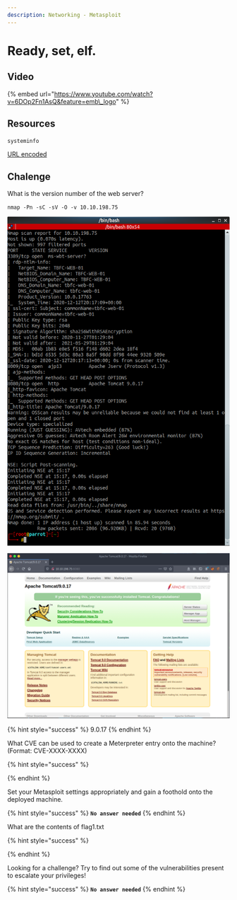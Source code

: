 ```yaml
---
description: Networking - Metasploit
---
```


# Ready, set, elf.

## Video

{% embed url="https://www.youtube.com/watch?v=6DOp2Fn1AsQ&feature=emb\_logo" %}

## Resources

`systeminfo`

[URL encoded](https://www.techopedia.com/definition/10346/url-encoding)

## Chalenge

What is the version number of the web server?

```text
nmap -Pn -sC -sV -O -v 10.10.198.75
```

![](../.gitbook/assets/image%20%282%29.png)

![](../.gitbook/assets/image%20%2847%29.png)

{% hint style="success" %}
9.0.17
{% endhint %}

 What CVE can be used to create a Meterpreter entry onto the machine? \(Format: CVE-XXXX-XXXX\)

{% hint style="success" %}

{% endhint %}

Set your Metasploit settings appropriately and gain a foothold onto the deployed machine.

{% hint style="success" %}
**`No answer needed`**
{% endhint %}

What are the contents of flag1.txt

{% hint style="success" %}

{% endhint %}

Looking for a challenge? Try to find out some of the vulnerabilities present to escalate your privileges!

{% hint style="success" %}
**`No answer needed`**
{% endhint %}

